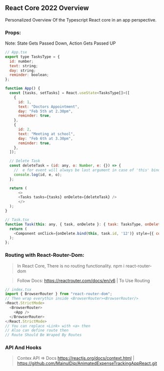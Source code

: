 ## React Core 2022 Overview
Personalized Overview Of the Typescript React core in an app perspective.

### Props:
Note: State Gets Passed Down, Action Gets Passed UP
```js
// App.tsx
export type TasksType = {
  id: number;
  text: string;
  day: string;
  reminder: boolean;
};

function App() {
  const [tasks, setTasks] = React.useState<TasksType[]>([
    {
      id: 1,
      text: "Doctors Appointment",
      day: "Feb 5th at 2.30pm",
      reminder: true,
    },
    {
      id: 2,
      text: "Meeting at school",
      day: "Feb 6th at 3.30pm",
      reminder: true,
    },
  ]);

  // Delete Task
  const deleteTask = (id: any, o: Number, e: {}) => {
    //  e for event will always be last argument in case of 'this' binding
    console.log(id, e, o);
  };

  return (
      <>
      <Tasks tasks={tasks} onDelete={deleteTask} />
      </>
  );
}

// Task.tsx
function Task(this: any, { task, onDelete }: { task: TasksType, onDelete: Function }) {
  return (
    <Component onClick={onDelete.bind(this, task.id, '12')} style={{ color: "red", cursor: "pointer" }} />
  );
};
```

### Routing with React-Router-Dom:
> In React Core, There is no routing functionality. npm i react-router-dom

> Follow Docs: https://reactrouter.com/docs/en/v6 | To Use Routing
```js
// index.tsx
import { BrowserRouter } from "react-router-dom";
// Then wrap everythin inside <BrowserRouter><BrowserRouter/>
<React.StrictMode>
  <BrowserRouter>
    <App />
  </BrowserRouter>
</React.StrictMode>
// You can replace <Link> with <a> then
// Also can define route then
// Route Should Be Wraped By Routes 
```

### API And Hooks
> Contex API => Docs https://reactjs.org/docs/context.html | https://github.com/MainulDip/AnimatedExpenseTrackingAppReact.git